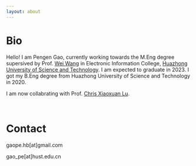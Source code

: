 ```yaml
---
layout: about 
---
```


# Bio
Hello! I am Pengen Gao, currently working towards the M.Eng degree supersived by Prof. [Wei Wang](http://eic.hust.edu.cn/professor/wangwei/index.html) in Electronic Information College, [Huazhong University of Science and Technology](http://english.hust.edu.cn/). I am expected to graduate in 2023. I got my B.Eng degree from Huazhong University of Science and Technology in 2020.

I am now collabrating with Prof. [Chris Xiaoxuan Lu](https://christopherlu.github.io/).

<br/>

# Contact
gaope.hb[at]gmail.com


gao_pe[at]hust.edu.cn


